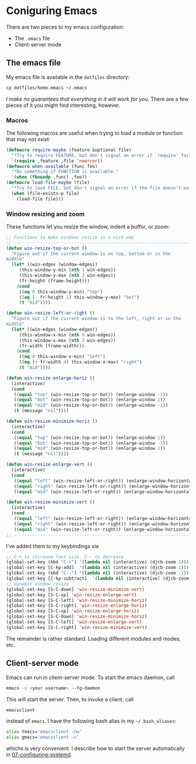 Coniguring Emacs
===

There are two pieces to my emacs configuration:
- The `.emacs` file
- Client-server mode

## The emacs file

My emacs file is available in the `dotfiles` directory:
```bash
cp dotfiles/home.emacs ~/.emacs
```

*I make no guarantees that everything in it will work for you.* There
are a few pieces of it you might find interesting, however.

### Macros

The following macros are useful when trying to load a module or
function that may not exist:
```lisp
(defmacro require-maybe (feature &optional file)
  "*Try to require FEATURE, but don't signal an error if `require' fails."
  `(require ,feature ,file 'noerror))
(defmacro when-available (func foo)
  "*Do something if FUNCTION is available."
  `(when (fboundp ,func) ,foo))
(defmacro load-file-maybe (file)
  "*Try to load FILE, but don't signal an error if the file doesn't exist."
  (when (file-exists-p file)
    (load-file file)))
```

### Window resizing and zoom

These functions let you resize the window, indent a buffor, or zoom:
```lisp
;; Functions to make windows resize in a nice way
;; ----------------------------------------------------------------------
(defun win-resize-top-or-bot ()
  "Figure out if the current window is on top, bottom or in the
middle"
  (let* ((win-edges (window-edges))
	 (this-window-y-min (nth 1 win-edges))
	 (this-window-y-max (nth 3 win-edges))
	 (fr-height (frame-height)))
    (cond
     ((eq 0 this-window-y-min) "top")
     ((eq (- fr-height 1) this-window-y-max) "bot")
     (t "mid"))))

(defun win-resize-left-or-right ()
  "Figure out if the current window is to the left, right or in the
middle"
  (let* ((win-edges (window-edges))
	 (this-window-x-min (nth 0 win-edges))
	 (this-window-x-max (nth 2 win-edges))
	 (fr-width (frame-width)))
    (cond
     ((eq 0 this-window-x-min) "left")
     ((eq (+ fr-width 4) this-window-x-max) "right")
     (t "mid"))))

(defun win-resize-enlarge-horiz ()
  (interactive)
  (cond
   ((equal "top" (win-resize-top-or-bot)) (enlarge-window -1))
   ((equal "bot" (win-resize-top-or-bot)) (enlarge-window 1))
   ((equal "mid" (win-resize-top-or-bot)) (enlarge-window -1))
   (t (message "nil"))))

(defun win-resize-minimize-horiz ()
  (interactive)
  (cond
   ((equal "top" (win-resize-top-or-bot)) (enlarge-window 1))
   ((equal "bot" (win-resize-top-or-bot)) (enlarge-window -1))
   ((equal "mid" (win-resize-top-or-bot)) (enlarge-window 1))
   (t (message "nil"))))

(defun win-resize-enlarge-vert ()
  (interactive)
  (cond
   ((equal "left" (win-resize-left-or-right)) (enlarge-window-horizontally -1))
   ((equal "right" (win-resize-left-or-right)) (enlarge-window-horizontally 1))
   ((equal "mid" (win-resize-left-or-right)) (enlarge-window-horizontally -1))))

(defun win-resize-minimize-vert ()
  (interactive)
  (cond
   ((equal "left" (win-resize-left-or-right)) (enlarge-window-horizontally 1))
   ((equal "right" (win-resize-left-or-right)) (enlarge-window-horizontally -1))
   ((equal "mid" (win-resize-left-or-right)) (enlarge-window-horizontally 1))))
;; ----------------------------------------------------------------------
```

I've added them to my keybindings via
```lisp
;; C-+ to increase font size, C-- to decrease
(global-set-key (kbd "C-+") '(lambda nil (interactive) (djcb-zoom 1)))
(global-set-key [C-kp-add]  '(lambda nil (interactive) (djcb-zoom 1)))
(global-set-key (kbd "C--") '(lambda nil (interactive) (djcb-zoom -1)))
(global-set-key [C-kp-subtract]  '(lambda nil (interactive) (djcb-zoom -1)))
;; dynamic window resize
(global-set-key [S-C-down] 'win-resize-minimize-vert)
(global-set-key [S-C-up] 'win-resize-enlarge-vert)
(global-set-key [S-C-left] 'win-resize-minimize-horiz)
(global-set-key [S-C-right] 'win-resize-enlarge-horiz)
(global-set-key [S-C-up] 'win-resize-enlarge-horiz)
(global-set-key [S-C-down] 'win-resize-minimize-horiz)
(global-set-key [S-C-left] 'win-resize-enlarge-vert)
(global-set-key [S-C-right] 'win-resize-minimize-vert)
```

The remainder is rather standard. Loading different modules and modes, etc.

## Client-server mode

Emacs can run in client-server mode. To start the emacs daemon, call
```bash
emacs -u <your username> --fg-daemon
```
This will start the server. Then, to invoke a client, call
```bash
emacsclient
```
instead of `emacs`. I have the following bash alias in my `~/.bash_aliases`:
```bash
alias tmacs='emacsclient -nw'
alias gmacs='emacsclient -c'
```
whichs is very convenient. 
I describe how to start the server automatically in 
[07-configuring-systemd](07-configuring-systemd.md).
